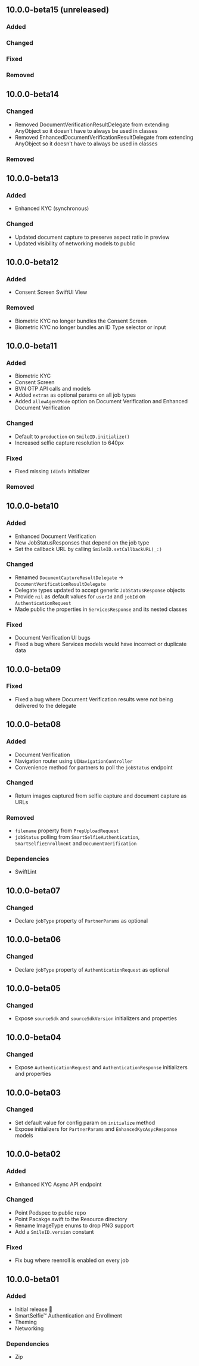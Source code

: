 ## 10.0.0-beta15 (unreleased)

### Added

### Changed

### Fixed

### Removed

## 10.0.0-beta14

### Changed
- Removed DocumentVerificationResultDelegate from extending AnyObject so it doesn't have to always be used in classes
- Removed EnhancedDocumentVerificationResultDelegate from extending AnyObject so it doesn't have to always be used in classes

### Removed

## 10.0.0-beta13

### Added
- Enhanced KYC (synchronous)

### Changed
- Updated document capture to preserve aspect ratio in preview
- Updated visibility of networking models to public

## 10.0.0-beta12

### Added
- Consent Screen SwiftUI View

### Removed
- Biometric KYC no longer bundles the Consent Screen
- Biometric KYC no longer bundles an ID Type selector or input

## 10.0.0-beta11

### Added
- Biometric KYC
- Consent Screen
- BVN OTP API calls and models
- Added `extras` as optional params on all job types
- Added `allowAgentMode` option on Document Verification and Enhanced Document Verification

### Changed
- Default to `production` on `SmileID.initialize()`
- Increased selfie capture resolution to 640px

### Fixed
- Fixed missing `IdInfo` initializer

### Removed

## 10.0.0-beta10

### Added
- Enhanced Document Verification
- New JobStatusResponses that depend on the job type
- Set the callback URL by calling `SmileID.setCallbackURL(_:)`

### Changed
- Renamed `DocumentCaptureResultDelegate` -> `DocumentVerificationResultDelegate`
- Delegate types updated to accept generic `JobStatusResponse` objects
- Provide `nil` as default values for `userId` and `jobId` on `AuthenticationRequest`
- Made public the properties in `ServicesResponse` and its nested classes

### Fixed
- Document Verification UI bugs
- Fixed a bug where Services models would have incorrect or duplicate data

## 10.0.0-beta09

### Fixed
- Fixed a bug where Document Verification results were not being delivered to the delegate

## 10.0.0-beta08

### Added
- Document Verification
- Navigation router using `UINavigationController`
- Convenience method for partners to poll the `jobStatus` endpoint

### Changed
- Return images captured from selfie capture and document capture as URLs

### Removed
- `filename` property from `PrepUploadRequest`
- `jobStatus` polling from `SmartSelfieAuthentication`, `SmartSelfieEnrollment` and `DocumentVerification`

### Dependencies
- SwiftLint

## 10.0.0-beta07

### Changed
- Declare `jobType` property of `PartnerParams` as optional

## 10.0.0-beta06

### Changed
- Declare `jobType` property of `AuthenticationRequest` as optional

## 10.0.0-beta05

### Changed
- Expose `sourceSdk` and `sourceSdkVersion` initializers and properties

## 10.0.0-beta04

### Changed
- Expose `AuthenticationRequest` and `AuthenticationResponse` initializers and properties

## 10.0.0-beta03

### Changed
- Set default value for config param on `initialize` method
- Expose initializers for `PartnerParams` and `EnhancedKycAsycResponse` models

## 10.0.0-beta02

### Added

- Enhanced KYC Async API endpoint

### Changed
- Point Podspec to public repo
- Point Pacakge.swift to the Resource directory
- Rename ImageType enums to drop PNG support
- Add a `SmileID.version` constant

### Fixed

- Fix bug where reenroll is enabled on every job

## 10.0.0-beta01

### Added
- Initial release 🎉
- SmartSelfie™ Authentication and Enrollment
- Theming
- Networking

### Dependencies
- Zip
